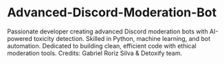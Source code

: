 # Advanced-Discord-Moderation-Bot
 Passionate developer creating advanced Discord moderation bots with AI-powered toxicity detection. Skilled in Python, machine learning, and bot automation. Dedicated to building clean, efficient code with ethical moderation tools. Credits: Gabriel Roriz Silva &amp; Detoxify team.

